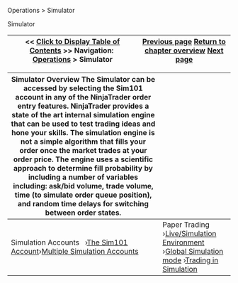 ﻿


Operations \> Simulator






















Simulator







| \<\< [Click to Display Table of Contents](simulation.md) \>\> **Navigation:**     [Operations](operations-1.md) \> Simulator | [Previous page](using_the_risk_window-1.md) [Return to chapter overview](operations-1.md) [Next page](the_sim101_account-1.md) |
| --- | --- |













| Simulator Overview The Simulator can be accessed by selecting the Sim101 account in any of the NinjaTrader order entry features. NinjaTrader provides a state of the art internal simulation engine that can be used to test trading ideas and hone your skills. The simulation engine is not a simple algorithm that fills your order once the market trades at your order price. The engine uses a scientific approach to determine fill probability by including a number of variables including: ask/bid volume, trade volume, time (to simulate order queue position), and random time delays for switching between order states. | |
| --- | --- |
| Simulation Accounts   ›[The Sim101 Account](the_sim101_account-1.md)›[Multiple Simulation Accounts](multiple_simulation_accounts-1.md) | Paper Trading   ›[Live/Simulation Environment](live_simulation_environment-1.md) ›[Global Simulation mode](global_simulation_mode-1.md) ›[Trading in Simulation](trading_in_simulation-1.md) |









